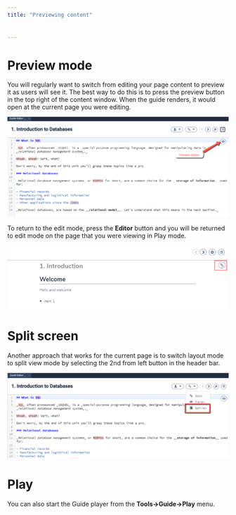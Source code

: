```yaml
---
title: "Previewing content"


---
```


# Preview mode
You will regularly want to switch from editing your page content to preview it as users will see it. The best way to do this is to press the preview button in the top right of the content window. When the guide renders, it would open at the current page you were editing.

<img alt="authtoken" src="/img/guides/preview-button.png" class="simple"/>

To return to the edit mode, press the **Editor** button and you will be returned to edit mode on the page that you were viewing in Play mode.

<img alt="authtoken" src="/img/guides/editor-button.png" class="simple"/>


# Split screen
Another approach that works for the current page is to switch layout mode to split view mode by selecting the 2nd from left button in the header bar.

<img alt="authtoken" src="/img/guides/split-button.png" class="simple"/>

# Play
You can also start the Guide player from the **Tools->Guide->Play** menu.